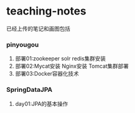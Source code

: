 # teaching-notes

已经上传的笔记和画图包括

### pinyougou

1. 部署01:zookeeper solr redis集群安装
2. 部署02:Mycat安装  Nginx安装 Tomcat集群部署
3. 部署03:Docker容器化技术

### SpringDataJPA

1. day01:JPA的基本操作